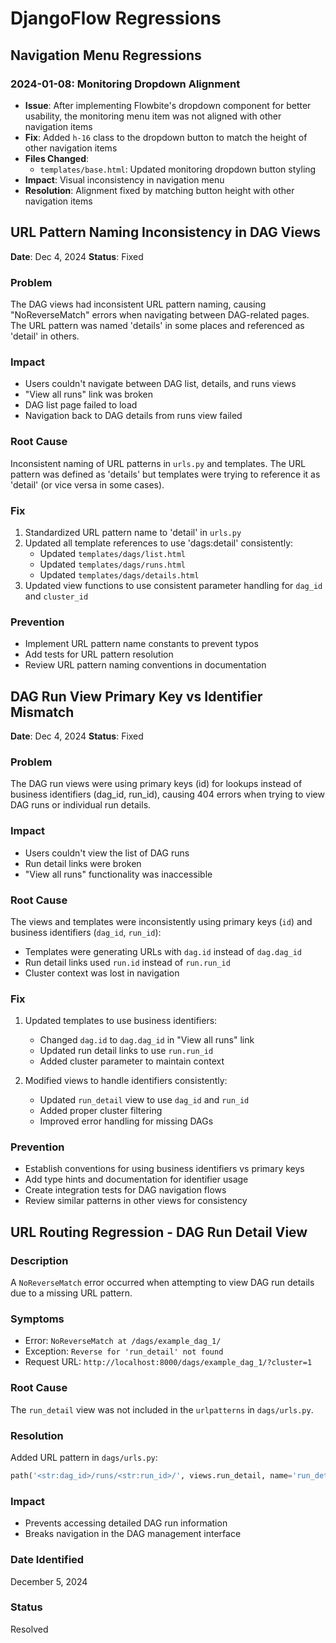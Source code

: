 # DjangoFlow Regressions

## Navigation Menu Regressions

### 2024-01-08: Monitoring Dropdown Alignment
- **Issue**: After implementing Flowbite's dropdown component for better usability, the monitoring menu item was not aligned with other navigation items
- **Fix**: Added `h-16` class to the dropdown button to match the height of other navigation items
- **Files Changed**: 
  - `templates/base.html`: Updated monitoring dropdown button styling
- **Impact**: Visual inconsistency in navigation menu
- **Resolution**: Alignment fixed by matching button height with other navigation items

## URL Pattern Naming Inconsistency in DAG Views

**Date**: Dec 4, 2024
**Status**: Fixed

### Problem
The DAG views had inconsistent URL pattern naming, causing "NoReverseMatch" errors when navigating between DAG-related pages. The URL pattern was named 'details' in some places and referenced as 'detail' in others.

### Impact
- Users couldn't navigate between DAG list, details, and runs views
- "View all runs" link was broken
- DAG list page failed to load
- Navigation back to DAG details from runs view failed

### Root Cause
Inconsistent naming of URL patterns in `urls.py` and templates. The URL pattern was defined as 'details' but templates were trying to reference it as 'detail' (or vice versa in some cases).

### Fix
1. Standardized URL pattern name to 'detail' in `urls.py`
2. Updated all template references to use 'dags:detail' consistently:
   - Updated `templates/dags/list.html`
   - Updated `templates/dags/runs.html`
   - Updated `templates/dags/details.html`
3. Updated view functions to use consistent parameter handling for `dag_id` and `cluster_id`

### Prevention
- Implement URL pattern name constants to prevent typos
- Add tests for URL pattern resolution
- Review URL pattern naming conventions in documentation

## DAG Run View Primary Key vs Identifier Mismatch

**Date**: Dec 4, 2024
**Status**: Fixed

### Problem
The DAG run views were using primary keys (id) for lookups instead of business identifiers (dag_id, run_id), causing 404 errors when trying to view DAG runs or individual run details.

### Impact
- Users couldn't view the list of DAG runs
- Run detail links were broken
- "View all runs" functionality was inaccessible

### Root Cause
The views and templates were inconsistently using primary keys (`id`) and business identifiers (`dag_id`, `run_id`):
- Templates were generating URLs with `dag.id` instead of `dag.dag_id`
- Run detail links used `run.id` instead of `run.run_id`
- Cluster context was lost in navigation

### Fix
1. Updated templates to use business identifiers:
   - Changed `dag.id` to `dag.dag_id` in "View all runs" link
   - Updated run detail links to use `run.run_id`
   - Added cluster parameter to maintain context

2. Modified views to handle identifiers consistently:
   - Updated `run_detail` view to use `dag_id` and `run_id`
   - Added proper cluster filtering
   - Improved error handling for missing DAGs

### Prevention
- Establish conventions for using business identifiers vs primary keys
- Add type hints and documentation for identifier usage
- Create integration tests for DAG navigation flows
- Review similar patterns in other views for consistency

## URL Routing Regression - DAG Run Detail View

### Description
A `NoReverseMatch` error occurred when attempting to view DAG run details due to a missing URL pattern.

### Symptoms
- Error: `NoReverseMatch at /dags/example_dag_1/`
- Exception: `Reverse for 'run_detail' not found`
- Request URL: `http://localhost:8000/dags/example_dag_1/?cluster=1`

### Root Cause
The `run_detail` view was not included in the `urlpatterns` in `dags/urls.py`.

### Resolution
Added URL pattern in `dags/urls.py`:
```python
path('<str:dag_id>/runs/<str:run_id>/', views.run_detail, name='run_detail')
```

### Impact
- Prevents accessing detailed DAG run information
- Breaks navigation in the DAG management interface

### Date Identified
December 5, 2024

### Status
Resolved